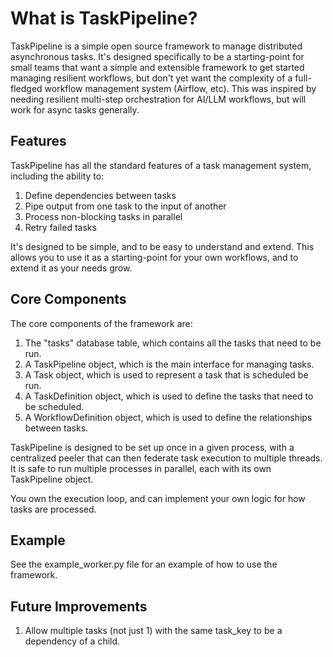 # What is TaskPipeline?

TaskPipeline is a simple open source framework to manage distributed asynchronous tasks. It's designed specifically to be a starting-point for small teams that want a simple and extensible framework to get started managing resilient workflows, but don't yet want the complexity of a full-fledged workflow management system (Airflow, etc). This was inspired by needing resilient multi-step orchestration for AI/LLM workflows, but will work for async tasks generally.

## Features

TaskPipeline has all the standard features of a task management system, including the ability to:

1. Define dependencies between tasks
2. Pipe output from one task to the input of another
3. Process non-blocking tasks in parallel
4. Retry failed tasks

It's designed to be simple, and to be easy to understand and extend. This allows you to use it as a starting-point for your own workflows, and to extend it as your needs grow.

## Core Components

The core components of the framework are:

1) The "tasks" database table, which contains all the tasks that need to be run.
2) A TaskPipeline object, which is the main interface for managing tasks.
3) A Task object, which is used to represent a task that is scheduled be run.
4) A TaskDefinition object, which is used to define the tasks that need to be scheduled.
5) A WorkflowDefinition object, which is used to define the relationships between tasks.

TaskPipeline is designed to be set up once in a given process, with a centralized peeler that can then federate task execution to multiple threads. It is safe to run multiple processes in parallel, each with its own TaskPipeline object.

You own the execution loop, and can implement your own logic for how tasks are processed.

## Example

See the example_worker.py file for an example of how to use the framework.

## Future Improvements

1. Allow multiple tasks (not just 1) with the same task_key to be a dependency of a child.